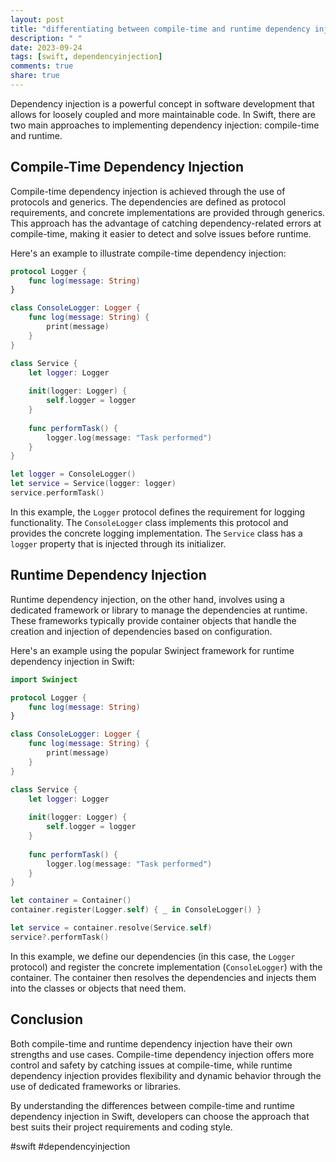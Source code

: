 ```yaml
---
layout: post
title: "differentiating between compile-time and runtime dependency injection in Swift"
description: " "
date: 2023-09-24
tags: [swift, dependencyinjection]
comments: true
share: true
---
```


Dependency injection is a powerful concept in software development that allows for loosely coupled and more maintainable code. In Swift, there are two main approaches to implementing dependency injection: compile-time and runtime.

## Compile-Time Dependency Injection

Compile-time dependency injection is achieved through the use of protocols and generics. The dependencies are defined as protocol requirements, and concrete implementations are provided through generics. This approach has the advantage of catching dependency-related errors at compile-time, making it easier to detect and solve issues before runtime.

Here's an example to illustrate compile-time dependency injection:

```swift
protocol Logger {
    func log(message: String)
}

class ConsoleLogger: Logger {
    func log(message: String) {
        print(message)
    }
}

class Service {
    let logger: Logger
    
    init(logger: Logger) {
        self.logger = logger
    }
    
    func performTask() {
        logger.log(message: "Task performed")
    }
}

let logger = ConsoleLogger()
let service = Service(logger: logger)
service.performTask()
```

In this example, the `Logger` protocol defines the requirement for logging functionality. The `ConsoleLogger` class implements this protocol and provides the concrete logging implementation. The `Service` class has a `logger` property that is injected through its initializer.

## Runtime Dependency Injection

Runtime dependency injection, on the other hand, involves using a dedicated framework or library to manage the dependencies at runtime. These frameworks typically provide container objects that handle the creation and injection of dependencies based on configuration.

Here's an example using the popular Swinject framework for runtime dependency injection in Swift:

```swift
import Swinject

protocol Logger {
    func log(message: String)
}

class ConsoleLogger: Logger {
    func log(message: String) {
        print(message)
    }
}

class Service {
    let logger: Logger
    
    init(logger: Logger) {
        self.logger = logger
    }
    
    func performTask() {
        logger.log(message: "Task performed")
    }
}

let container = Container()
container.register(Logger.self) { _ in ConsoleLogger() }

let service = container.resolve(Service.self)
service?.performTask()
```

In this example, we define our dependencies (in this case, the `Logger` protocol) and register the concrete implementation (`ConsoleLogger`) with the container. The container then resolves the dependencies and injects them into the classes or objects that need them.

## Conclusion

Both compile-time and runtime dependency injection have their own strengths and use cases. Compile-time dependency injection offers more control and safety by catching issues at compile-time, while runtime dependency injection provides flexibility and dynamic behavior through the use of dedicated frameworks or libraries.

By understanding the differences between compile-time and runtime dependency injection in Swift, developers can choose the approach that best suits their project requirements and coding style.

\#swift #dependencyinjection